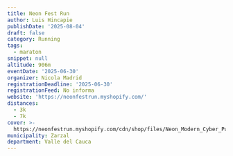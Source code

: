 ```yaml
---
title: Neon Fest Run
author: Luis Hincapie
publishDate: '2025-08-04'
draft: false
category: Running
tags:
  - maraton
snippet: null
altitude: 906m
eventDate: '2025-06-30'
organizer: Nicola Madrid
registrationDeadline: '2025-06-30'
registrationFeed: No informa
website: 'https://neonfestrun.myshopify.com/'
distances:
  - 3k
  - 7k
cover: >-
  https://neonfestrun.myshopify.com/cdn/shop/files/Neon_Modern_Cyber_Punk_YouTube_Banner.jpg?v=1709739188&width=1500
municipality: Zarzal
department: Valle del Cauca
---
```


